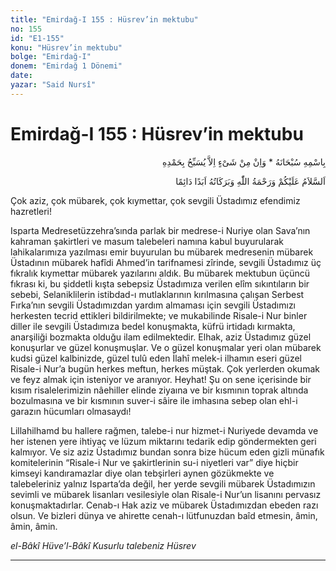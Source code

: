 ```yaml
---
title: "Emirdağ-I 155 : Hüsrev’in mektubu"
no: 155
id: "E1-155"
konu: "Hüsrev’in mektubu"
bolge: "Emirdağ-I"
donem: "Emirdağ 1 Dönemi"
date: 
yazar: "Said Nursî"
---
```


# Emirdağ-I 155 : Hüsrev’in mektubu

<p class="arabic" dir="rtl" title="Meal: “Subhân Allah’ın adıyla” * “Hiçbir şey yoktur ki O'nu hamd ile tesbih etmesin” [İsrâ 17:44]">بِاسْمِهِ سُبْحَانَهُ * وَاِنْ مِنْ شَىْءٍ اِلاَّ يُسَبِّحُ بِحَمْدِهِ</p>

<p class="arabic" dir="rtl" title="Meal: “Allah’ın selâmı, rahmeti ve bereketleri, ebedî ve dâimî olarak üzerinize olsun.”">اَلسَّلاَمُ عَلَيْكُمْ وَرَحْمَةُ اللّٰهِ وَبَرَكَاتُهُ اَبَدًا دَائِمًا</p>

Çok aziz, çok mübarek, çok kıymettar, çok sevgili Üstadımız efendimiz hazretleri!

Isparta Medresetüzzehra’sında parlak bir medrese-i Nuriye olan Sava’nın kahraman şakirtleri ve masum talebeleri namına kabul buyurularak lahikalarımıza yazılması emir buyurulan bu mübarek medresenin mübarek Üstadının mübarek hafîdi Ahmed’in tarifnamesi zîrinde, sevgili Üstadımız üç fıkralık kıymettar mübarek yazılarını aldık. Bu mübarek mektubun üçüncü fıkrası ki, bu şiddetli kışta sebepsiz Üstadımıza verilen elîm sıkıntıların bir sebebi, Selaniklilerin istibdad-ı mutlaklarının kırılmasına çalışan Serbest Fırka’nın sevgili Üstadımızdan yardım almaması için sevgili Üstadımızı herkesten tecrid ettikleri bildirilmekte; ve mukabilinde Risale-i Nur binler diller ile sevgili Üstadımıza bedel konuşmakta, küfrü irtidadı kırmakta, anarşiliği bozmakta olduğu ilam edilmektedir. Elhak, aziz Üstadımız güzel konuşurlar ve güzel konuşmuşlar. Ve o güzel konuşmalar yeri olan mübarek kudsi güzel kalbinizde, güzel tulû eden İlahî melek-i ilhamın eseri güzel Risale-i Nur’a bugün herkes meftun, herkes müştak. Çok yerlerden okumak ve feyz almak için isteniyor ve aranıyor. Heyhat! Şu on sene içerisinde bir kısım risalelerimizin nâehiller elinde ziyaına ve bir kısmının toprak altında bozulmasına ve bir kısmının suver-i sâire ile imhasına sebep olan ehl-i garazın hücumları olmasaydı!

Lillahilhamd bu hallere rağmen, talebe-i nur hizmet-i Nuriyede devamda ve her istenen yere ihtiyaç ve lüzum miktarını tedarik edip göndermekten geri kalmıyor. Ve siz aziz Üstadımız bundan sonra bize hücum eden gizli münafık komitelerinin “Risale-i Nur ve şakirtlerinin su-i niyetleri var” diye hiçbir kimseyi kandıramazlar diye olan tebşirleri aynen gözükmekte ve talebeleriniz yalnız Isparta’da değil, her yerde sevgili mübarek Üstadımızın sevimli ve mübarek lisanları vesilesiyle olan Risale-i Nur’un lisanını pervasız konuşmaktadırlar. Cenab-ı Hak aziz ve mübarek Üstadımızdan ebeden razı olsun. Ve bizleri dünya ve ahirette cenah-ı lütfunuzdan baîd etmesin, âmin, âmin, âmin.

*el-Bâkî Hüve’l-Bâkî*
*Kusurlu talebeniz*
*Hüsrev*

***
